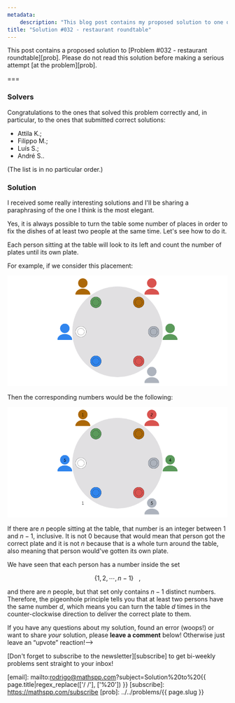 ```yaml
---
metadata:
    description: "This blog post contains my proposed solution to one of the problems of this blog."
title: "Solution #032 - restaurant roundtable"
---
```


This post contains a proposed solution to [Problem #032 - restaurant roundtable][prob].
Please do not read this solution
before making a serious attempt [at the problem][prob].

===

### Solvers

Congratulations to the ones that solved this problem correctly and, in particular, to the ones
that submitted correct solutions:

 - Attila K.;
 - Filippo M.;
 - Luís S.;
 - André S..

(The list is in no particular order.)


### Solution

I received some really interesting solutions and I'll be sharing a paraphrasing
of the one I think is the most elegant.

Yes, it is always possible to turn the table some number of places
in order to fix the dishes of at least two people at the same time.
Let's see how to do it.

Each person sitting at the table will look to its left and count the number of
plates until its own plate.

For example, if we consider this placement:

![](thumbnail.png)

Then the corresponding numbers would be the following:

![](_roundtable_counts.png)

If there are $n$ people sitting at the table, that number is an integer
between $1$ and $n - 1$, inclusive.
It is not $0$ because that would mean that person got the correct plate
and it is not $n$ because that is a whole turn around the table, also
meaning that person would've gotten its own plate.

We have seen that each person has a number inside the set

$$
\{ 1, 2, \cdots, n-1 \} ~~~,
$$

and there are $n$ people, but that set only contains $n - 1$ distinct numbers.
Therefore, the pigeonhole principle tells you that at least two persons
have the same number $d$, which means you can turn the table $d$ times
in the counter-clockwise direction to deliver the correct plate to them.


If you have any questions about my solution, found an error (woops!) or want to share
*your* solution, please **leave a comment** below!
Otherwise just leave an “upvote” reaction!-->

[Don't forget to subscribe to the newsletter][subscribe] to get bi-weekly
problems sent straight to your inbox!

[email]: mailto:rodrigo@mathspp.com?subject=Solution%20to%20{{ page.title|regex_replace(['/ /'], ['%20']) }}
[subscribe]: https://mathspp.com/subscribe
[prob]: ../../problems/{{ page.slug }}
